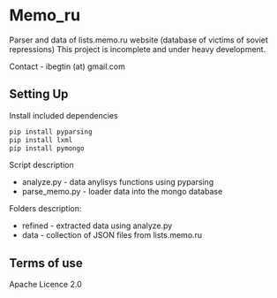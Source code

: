 # Memo_ru

Parser and data of lists.memo.ru website (database of victims of soviet repressions)
This project is incomplete and under heavy development.

Contact - ibegtin (at) gmail.com

## Setting Up

Install included dependencies

```bash
pip install pyparsing
pip install lxml
pip install pymongo
```

Script description

- analyze.py - data anylisys functions using pyparsing
- parse_memo.py - loader data into the mongo database

Folders description:
- refined - extracted data using analyze.py
- data - collection of JSON files from lists.memo.ru



## Terms of use

Apache Licence 2.0